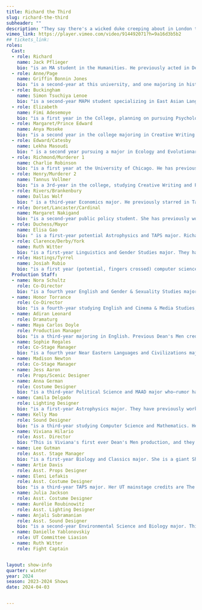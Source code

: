 ```yaml
---
title: Richard the Third
slug: richard-the-third
subheader: ""
description: "They say there's a wicked duke creeping about in London town with a wind-up key in his back and cogs and gears in the place of his heart. He made a name for himself in the wars as a killing machine...but now that the fighting is done, who will turn back his infernal key and stop the carnage? Come one, come all to witness the rise and fall of treacherous King Richard III!"
vimeo_link: https://player.vimeo.com/video/914492071?h=9a16d3b5b2
## tickets_link:
roles:
  Cast:
  - role: Richard
    name: Jack Pflieger
    bio: "is an MA student in the Humanities. He previously acted in Dean's Men productions of King Lear (Lear Understudy) and Macbeth (the Porter) as well as Cup of Theater's adaptation of Arms and the Man (Capt. Bluntschli). Jack would like to thank his parents for trekking out to see the play and his partner Cassie for coming to every performance (and for running all those lines). He thinks those little bastards in the Tower will be murdered first (so wise, so young they say do never live long)."
  - role: Anne/Page
    name: Griffin Bonnin Jones
    bio: "is a second-year at this university, and one majoring in history. They have acted in Dean's Men's 2022 production of Romeo and Juliet and its 2023 production of Twelfth Night, and they worked as an assistant stage manager in UT's Muscle Memory this past fall. They have never flown in a helicopter. They have eaten alligator meat. They have never taken a polygraph test. They have met the original Big Bird performer. They have never been to Mississippi, New Mexico, Arizona, Louisiana, Arkansas, Georgia, Idaho, North Carolina, South Dakota, New Hampshire, Alaska, Vermont, Ohio, Utah, North Dakota, South Carolina, Oregon, Missouri Washington, Nevada, Montana, Kentucky, Kansas, Hawaii, Colorado, Wyoming, Nebraska, Oklahoma, or Quebec."
  - role: Buckingham
    name: Simon Tsuchiya Lenoe
    bio: "is a second-year MAPH student specializing in East Asian Languages and Civilizations. Given that his area of study is Japan, he wonders what the deal is with medieval island nations and their obsession with petty dynastic wars. He thinks that the song 'Backburner' by NIKI accurately describes the relationship that the Duke of Buckingham has with Richard and has been lobbying the directors to incorporate Lou Bega's 'Mambo no. 5' into the production, to no avail. He thinks the Princes will be murdered first because everyone can't get enough of hating on Gen Alpha."
  - role: Elizabeth
    name: Fimi Adesemoye
    bio: "is a first year in the College, planning on pursuing Psychology and Economics. This is her first show with University Theater (she's only done a staged reading so far) and she's very excited to experience this adventure with y'all. She has previously worked on Rebel Without A Cause (Ray), A Midsummer Night's Dream (Fairy), Seussical the Musical (Assistant Stage Manager), PUFFS (Professor Sproutty, Costume Designer), and Annie (Ronnie Boylan, Ensemble). She also thinks that Margaret would be the first to die because she's made wayyy too many powerful enemies."
  - role: Margaret/Prince Edward
    name: Anya Moseke
    bio: "is a second year in the college majoring in Creative Writing and Art History. This is her first production with University Theater and The Dean's Men, but she has previously worked with Arizona Theatre Company in Colour My World: A New Musical (Natalie), Matilda (Lavendar), Hamlet (Ophelia), and American Idiot (Alysha). In her free time she enjoys writing poetry, running, and spending time with her loved ones. She knows that if Margaret had a dagger, Richard would be the first to die and the play would be much shorter"
  - role: Edward/Catesby
    name: Lekha Masoudi
    bio: " is a second year pursuing a major in Ecology and Evolutionary Biology with a History minor. This is her first show with the Dean's Men and her second show with University Theatre. Previous credits include Cassandra (Cassandra, UT), and Antigone (Chorus) and Antony and Cleopatra (Assistant Director) with Columbia University's King's Crown Shakespeare Troupe. In her free time she enjoys going into delusional raptures at art museums and trinket hunting at thrift stores. A lover of dramatic irony, she believes that one of the Murderers would die first."
  - role: Richmond/Murderer 1
    name: Charlie Robinson
    bio: "is a first year at the University of Chicago. He has previous experience with acting through his high school Saint Anns - culminating in his role as Touchstone in As You Like It. He's a prospective something major and just happy to be here. His character, Murderer 1 thinks the person who is going to die first is whoever tips the least."
  - role: Henry/Murderer 2
    name: Tannus Vollmer
    bio: "is a 3rd-year in the college, studying Creative Writing and Political Science. He plays the three least competent characters in Richard III: King Henry VI (RIP), the 2nd murderer, and the messenger. This is his first show with the Dean's Men, but not his first role in UChicago theater -- he played the titular character in The Quentin Show, a queer coming of age drama produced by Maroon TV. In his free time, he writes about politics and religion, and spends way too much time coming up with crack theories about Shakespeare. He doesn't have an opinion on which character gets killed first, but is adamant that Richard will die third."
  - role: Rivers/Brankenbury
    name: Dallas Wolf
    bio: " is a third-year Economics major. He previously starred in Taming of the Shrew (Merchant/Tailor/Servant). Brakenbury is confident that the first one to die would be any conniving murders sneaking around without proper permission. Rivers just hopes that he isn't the first one to die."
  - role: Dorset/Lancaster/Cardinal
    name: Margaret Nakigand
    bio: "is a second-year public policy student. She has previously worked on The Importance of Being Earnest (Ms. Prism), This Hurts (Marvalyn), The War of the Worlds (Carl Phillips), Fourteen (Mrs. Horace Pringle), The Trials of Robin Hood (Set Designer), and Into the Woods (Set Designer). Prince Edward Lancaster believes Richard III will be murdered first, due to his own impressive swordsmanship and distaste for the way Richard looks at his wife."
  - role: Duchess/Mayor
    name: Elisa Gao
    bio: " is a first-year potential Astrophysics and TAPS major. Richard III is her first time performing with UT. Before this show, she has worked on Falsettos as the Assistant Costume Designer. The Duchess is sure that she will not die first since all children are afraid of their mom, and Richard is not an exception (hopefully)."
  - role: Clarence/Derby/York
    name: Ruth Witter
    bio: "is a first-year Linguistics and Gender Studies major. They have previously appeared in the Taming of the Shrew as Vincentio/Curtis/Rich Brian and they’re thrilled to be in their second Dean’s Men production as a silly little guy. They think that the Duke of York would die first because, as much as they love him, he is a small, mostly-incompetant child with an uncomfortably good claim to the throne."
  - role: Hastings/Tyrrel
    name: Josiah Rubio
    bio: "is a first year (potential, fingers crossed) computer science major. They have previously worked in theater [24] as an actor, playing trisha paytas, a drug dealer, and prince harry. They also claim to be the person that threw a shoe at George Bush. They were in a high school production of Legally Blonde by accident, which sparked an interest in theater, and they have never once known anything, ever, and likely never will."
  Production Staff:
  - name: Nora Schultz
    role: Co-Director
    bio: "is a fourth year English and Gender & Sexuality Studies major. She has previously worked on Macbeth in Space (Co-Assistant Director) and appeared onstage in both Taming of the Shrew and Love's Labour's Lost as pathetic loser men (Hortensio, Dumaine/Forester). She also serves as Dean's Men Secretary. When not working on her thesis about the performance of kingship in Richard III and Henry V this quarter, she's greatly enjoyed relaxing by thinking even harder about Richard III but with a cool steampunk key in his back. Despite this being her favorite Shakespeare play, her favorite English monarch is actually Henry VI, which makes watching the opening pantomime rather difficult. She is abstaining from the question of who will get murdered the fastest because she knows all, but she DOES want you all to watch your backs around her shifty co-director Honor..."
  - name: Honor Torrance
    role: Co-Director
    bio: "is a fourth-year studying English and Cinema & Media Studies, and the current Arts Chair for the Dean's Men. When she hasn't been pondering Victorian anxieties of the body this quarter for her BA thesis, she's been pondering how awesome those Victorian anxieties of the body look in the form of a medieval king with a nineteenth-century automaton arm and a giant wind-up key in his back! Whoa!!! If Honor had to pick a favorite English monarch hers would probably have to be Queen Victoria, on account of all those aforementioned Victorian anxieties of the body. Honor was last seen onstage causing problems on purpose as the conniving servant to a lovestruck aristocrat (Tranio, The Taming of the Shrew) and causing problems on purpose as the conniving servant to a lovestruck aristocrat (Maria, Twelfth Night). Honor knows full well who's getting murdered first, but she shan't say...but don't you think her co-director looks a little...suspicious?"
  - name: Adiran Leonard
    role: Dramaturg
  - name: Maya Carlos Doyle
    role: Production Manager
    bio: "is a third-year majoring in English. Previous Dean's Men credits include Twelfth Night (Stage Manager) and Macbeth in Space (APM). After two stints as an APM, she's excited to finally ascend to PM status. #alwaystheapmneverthepm. Thanks to Kelly and Coco for letting her APM underneath them throughout the years, the entire company of Richard III (especially the talented designers and hard-working stage management!), and Pro-Staff. Richard might be the third, but this crew is first in Maya's heart."
  - name: Sophie Regales
    role: Co-Stage Manager
    bio: "is a fourth year Near Eastern Languages and Civilizations major with a Latin American and Caribbean Studies minor. She has previously worked on Romeo and Juliet (Assistant Stage Manner), Macbeth in Space (Co-Stage Manager), and Muscle Memory (Props). She is very thankful to the actors for all of their hard work and the production team for their support! She would especially like to thank Lee for being an amazing (executive) ASM! Thank you for coming (especially to her amazing roomies) and she hopes that you enjoy the show!"
  - name: Madison Newton
    role: Co-Stage Manager
  - name: Jess Aaron
    role: Props/Scenic Designer
  - name: Anna German
    role: Costume Designer
    bio: "is a third-year Political Science and MAAD major who—rumor has it—is 37th in line to the British throne. Her previous UT/Dean’s Men credits include Twelfth Night (Costume Designer), Macbeth in Space (Costume Designer), Romeo and Juliet (Costume Designer), and King Lear (Asst. Costume Designer). This show bio, like every other one of her show bios, was written by her beloved friend, roommate, fellow designer, light of her life, and all-around cool kid Kelly Mao, whose own bio you can check out on this very webpage!"
  - name: Camila Delgado
    role: Lighting Designer
    bio: "is a first-year Astrophysics major. They have previously worked on Taming of the Shrew (Assistant Lighting Designer). They are very excited to help bring this show to life!"
  - name: Kelly Mao
    role: Sound Designer
    bio: "is a third-year studying Computer Science and Mathematics. Her previous UT/Dean’s Men credits include Macbeth in Space (Sound Designer) and Romeo and Juliet (Asst. Sound Designer). She enjoys deep conversations and long walks on the beach at sunset."
  - name: Viviana Hilario
    role: Asst. Director
    bio: "This is Viviana's first ever Dean's Men production, and they couldn't be more excited! This is Viviana's first time being a part of production in a role other than actor and is thrilled to be a part of the Richard III as Assistant Director. Seeing the show come to life was such an amazing experience for them, and she hopes you all enjoy the show as much as they enjoyed being a part of it!"
  - name: Lee Gutman
    role: Asst. Stage Manager
    bio: "is a first-year Biology and Classics major. She is a giant Shakespeare nerd and is so excited to be getting her first Dean's Men and UT credit! She thinks Ratcliffe and Lovell are definitely going to bite the dust first... if Catesby doesn't kill them before the show even starts."
  - name: Artie Davis
    role: Asst. Props Designer
  - name: Eleni Lefakis
    role: Asst. Costume Designer
    bio: "is a third-year TAPS major. Her UT mainstage credits are The Heirs (Stage Manager), The Trail to Oregon! (Assistant Director/Dramaturg), Romeo & Juliet (Co-Production Manager), Marian, or the True Tale of Robin Hood (Assistant Director/Dramaturg), MacBeth in Space (Dramaturg), The Laramie Project (SM Collective™), Be More Chill (Co-Director), Twelfth Night (Pre-Production Manager), The Taming of The Shrew (Stage Manager/Assistant Dramaturg), and Falsettos (Dramaturg). She is currently working on Strings Attached (Co-Director/Dramaturg) and preparing to serve her third term on UT committee. She is obsessed with Anna German and honored to have been her personal assistant for these past few weeks."
  - name: Julia Jackson
    role: Asst. Costume Designer
  - name: Aurélie Roubinowitz
    role: Asst. Lighting Designer
  - name: Anjali Subramanian
    role: Asst. Sound Designer
    bio: "is a second-year Environmental Science and Biology major. This is her first show with University Theater and Dean's Men!"
  - name: Danielle Yablonovskiy
    role: UT Committee Liasion
  - name: Ruth Witter
    role: Fight Captain


layout: show-info
quarter: winter
year: 2024
season: 2023-2024 Shows
date: 2024-04-03


---
```

